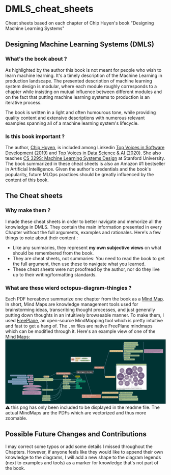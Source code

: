 # DMLS_cheat_sheets
Cheat sheets based on each chapter of Chip Huyen's book "Designing Machine Learning Systems"

## Designing Machine Learning Systems (DMLS)
### What's the book about ?
As highlighted by the author this book is not meant for people who wish to learn machine learning. It's a timely description of the Machine Learning in production landscape. The presented description of machine learning system design is modular, where each module roughly corresponds to a chapter while insisting on mutual influence between different modules and on the fact that putting machine learning systems to production is an iterative process.

The book is written in a light and often humourous tone, while providing quality content and extensive descriptions with numerous relevant examples spanning all of a machine learning system's lifecycle. 


### Is this book important ?
The author, [Chip Huyen](https://huyenchip.com/), is included among  Linkedin [Top Voices in Software Development (2019)](https://www.linkedin.com/pulse/linkedin-top-voices-2019-software-development-daniel-bean/) and [Top Voices in Data Science & AI (2020)](https://www.linkedin.com/pulse/linkedin-top-voices-2020-data-science-ai-jessi-hempel/). She also teaches [CS 329S: Machine Learning Systems Design](https://cs329s.stanford.edu/) at Stanford University. The book summarized in these cheat sheets is also an Amazon #1 bestseller in Artificial Intelligence. Given the author's credentials and the book's popularity, future MLOps practices should be greatly influenced by the content of this book. 

## The Cheat sheets
### Why make them ?
I made these cheat sheets in order to better navigate and memorize all the knowledge in DMLS. They contain the main information presented in every Chapter without the full arguments, examples and rationales. Here's a few things to note about their content :
- Like any summaries, they represent **my own subjective views** on what should be remembered from the book.
- They are cheat sheets, not summaries: You need to read the book to get the full argument, then use these to navigate what you learned.
- These cheat sheets were not proofread by the author, nor do they live up to their writing/formatting standards.


### What are these wierd octopus-diagram-thingies ?
Each PDF hereabove summarize one chapter from the book as a [Mind Map](https://en.wikipedia.org/wiki/Mind_map). In short, Mind Maps are knowledge management tools used for brainstorming ideas, transcribing thought processes, and just generally putting down thoughts in an intuitively browseable manner. To make them, I used [FreePlane](https://www.freeplane.org/), an open-source MindMapping tool which is pretty intuitive and fast to get a hang of. The ```.mm``` files are native FreePlane mindmaps which can be modified through it. Here's an example view of one of the Mind Maps:
![me](https://github.com/ghazi-f/DMLS_cheat_sheets/blob/main/DMLS%20Chapter%201%20Overview.png)
:warning: this png has only been included to be displayed in the readme file. The actual MindMaps are the PDFs which are vectorized and thus more zoomable.

## Possible Future Changes and Contributions
I may correct some typos or add some details I missed throughout the Chapters. However, if anyone feels like they would like to append their own knowledge to the diagrams, I will add a new shape to the diagram legends (next to examples and tools) as a marker for knowledge that's not part of the book.
